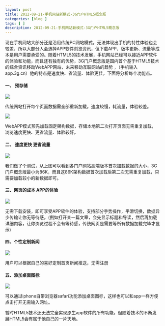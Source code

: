 ```yaml
---
layout: post
title: 2012-09-21-手机网站新模式-3G门户HTML5概念版
categories: [blog ]
tags: [ ]
description: 2012-09-21-手机网站新模式-3G门户HTML5概念版
---
```


现在手机网站大部分还是沿用传统PC网站模式，无法体现出手机的特性体验也会较差，所以大部分人会选择APP软件浏览资讯，但下载APP、版本更新、流量等成本是用户需要承受的。随着HTML5的技术发展，手机网站已经可以接近APP软件的体验和功能，而且还有独有的优势，3G门户概念版是国内首个基于HTML5技术的综合资讯移动WebAPP网站，未来移动互联网站的趋势 ，（手机输入app.3g.cn）他的特点是速度快、省流量、体验更佳，下面将分析每个功能点。

#### 一、 预存储

![](../img/uploads/2012/09/1.gif)

传统网站打开每个页面数据需全部重新加载，速度较慢，耗流量，体验较差。

![](../img/uploads/2012/09/2.gif)

WebAPP模式预先加载固定架构数据，存储本地第二次打开页面无需重复加载，浏览速度更快、更省流量、体验较好。

#### 二、 速度更快 更省流量

![](../img/uploads/2012/09/3.gif)

我们做了个测试，从上图可以看到各门户网站高端版本首次加载数据的大小，3G门户概念版最小为86K，而且这86K架构数据首次加载后第二次无需重复加载，只需要加载较小的新数据即可。

#### 三、网页的成本 APP的体验

![](../img/uploads/2012/09/4.gif)

无需下载安装，即可享受APP软件的体验，支持部分手势操作，平滑切换，数据异步传输让你无等待感。(例如打开某一篇文章，会先显示标题和导读，然后再加载详细内容，让你浏览过程不会有等待感，传统网页是需要等所有数据加载完毕才显示)

#### 四、个性定制新闻

![](../img/uploads/2012/09/5.gif)

用户可以根据自己的喜好定制首页新闻推送，无需注册

#### 五、添加桌面图标

![](../img/uploads/2012/09/6.gif)

可以通过iphone自带浏览器safari功能添加桌面图标，这样也可以和app一样方便点击打开无需输入网址。

暂时HTML5技术还无法完全实现原生app软件的所有功能，但随着技术的不断发展HTML5会有属于他自己的一片天地。